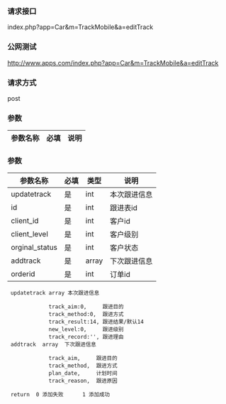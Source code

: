 ### **请求接口**
index.php?app=Car&m=TrackMobile&a=editTrack



### **公网测试**
http://www.apps.com/index.php?app=Car&m=TrackMobile&a=editTrack

### **请求方式**
post


### **参数**
| 参数名称  |必填|     说明      |
|------|-----|------|
### **参数**
| 参数名称  |必填|   类型  |说明      |
|------|-----|------|------|
| updatetrack| 是 | int|本次跟进信息|
| id| 是 | int|跟进表id|
| client_id| 是 | int|客户id|
| client_level| 是 | int|客户级别|
| orginal_status| 是 | int|客户状态|
| addtrack| 是 | array|下次跟进信息|
| orderid| 是 | int|订单id|

     updatetrack array 本次跟进信息
                  
                 track_aim:0,     跟进目的
                 track_method:0,  跟进方式
                 track_result:14, 跟进结果/默认14
                 new_level:0,     跟进级别
                 track_record:'', 跟进理由
     addtrack  array  下次跟进信息

                 track_aim,     跟进目的
                 track_method,  跟进方式
                 plan_date,     计划时间
                 track_reason,  跟进原因

     return  0 添加失败      1 添加成功